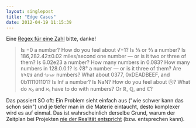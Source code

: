```yaml
---
layout: singlepost
title: "Edge Cases"
date: 2012-04-19 11:15:39
---
```

Eine [Regex für eine Zahl](http://stackoverflow.com/questions/4246077/simple-problem-with-regular-expression-only-digits-and-commas) bitte, danke!
> Is −0 a number?
> How do you feel about √−1?
> Is ⅝ or ⅔ a number?
> Is 186,282.42±0.02 miles/second one number — or is it two or three of them?
> Is 6.02e23 a number?
> How many numbers in 0.083?
> How many numbers in 128.0.0.1?
> Is ∛8³ a number — or is it three of them?
> Are ४५६७ and ৭৮৯৮ numbers?
> What about 0377, 0xDEADBEEF, and 0b111101101?
> Is Inf a number? Is NaN?
> How do you feel about ㊅?
> What do ℵ₀ and ℵ₁ have to do with numbers? Or ℝ, ℚ, and ℂ?

Das passiert SO oft: Ein Problem sieht einfach aus (&quot;wie schwer kann das schon sein&quot;) und je tiefer man in die Materie eintaucht, desto komplexer wird es auf einmal. Das ist wahrscheinlich derselbe Grund, warum der Zeitplan bei Projekten [nie der Realität entspricht](http://www.quora.com/Engineering-Management/Why-are-software-development-task-estimations-regularly-off-by-a-factor-of-2-3/answer/Michael-Wolfe) (bzw. entsprechen kann).